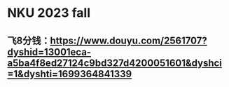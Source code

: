 # NKU 2023 fall
## 飞8分钱：https://www.douyu.com/2561707?dyshid=13001eca-a5ba4f8ed27124c9bd327d4200051601&dyshci=1&dyshti=1699364841339
